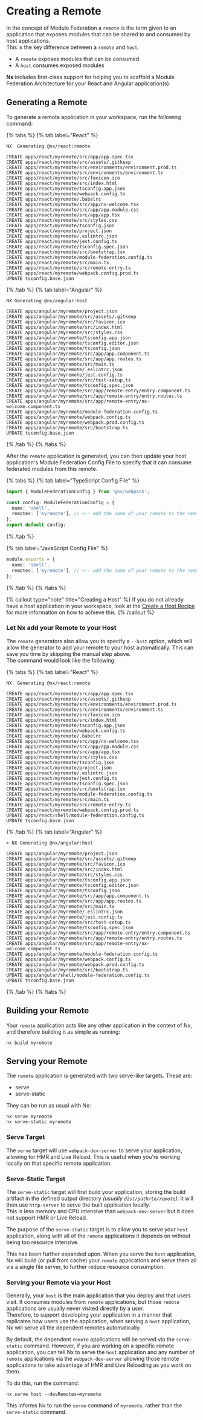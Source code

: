 # Creating a Remote

In the concept of Module Federation a `remote` is the term given to an application that exposes modules that can be
shared to and consumed by host applications.  
This is the key difference between a `remote` and `host`.

- A `remote` exposes modules that can be consumed
- A `host` consumes exposed modules

**Nx** includes first-class support for helping you to scaffold a Module Federation Architecture for your React and
Angular application(s).

## Generating a Remote

To generate a remote application in your workspace, run the following command:

{% tabs %}
{% tab label="React" %}

```{% command="nx g @nx/react:remote apps/react/myremote" %}
NX  Generating @nx/react:remote

CREATE apps/react/myremote/src/app/app.spec.tsx
CREATE apps/react/myremote/src/assets/.gitkeep
CREATE apps/react/myremote/src/environments/environment.prod.ts
CREATE apps/react/myremote/src/environments/environment.ts
CREATE apps/react/myremote/src/favicon.ico
CREATE apps/react/myremote/src/index.html
CREATE apps/react/myremote/tsconfig.app.json
CREATE apps/react/myremote/webpack.config.ts
CREATE apps/react/myremote/.babelrc
CREATE apps/react/myremote/src/app/nx-welcome.tsx
CREATE apps/react/myremote/src/app/app.module.css
CREATE apps/react/myremote/src/app/app.tsx
CREATE apps/react/myremote/src/styles.css
CREATE apps/react/myremote/tsconfig.json
CREATE apps/react/myremote/project.json
CREATE apps/react/myremote/.eslintrc.json
CREATE apps/react/myremote/jest.config.ts
CREATE apps/react/myremote/tsconfig.spec.json
CREATE apps/react/myremote/src/bootstrap.tsx
CREATE apps/react/myremote/module-federation.config.ts
CREATE apps/react/myremote/src/main.ts
CREATE apps/react/myremote/src/remote-entry.ts
CREATE apps/react/myremote/webpack.config.prod.ts
UPDATE tsconfig.base.json
```

{% /tab %}
{% tab label="Angular" %}

```{% command="nx g @nx/angular:remote apps/angular/myremote" %}
NX Generating @nx/angular:host

CREATE apps/angular/myremote/project.json
CREATE apps/angular/myremote/src/assets/.gitkeep
CREATE apps/angular/myremote/src/favicon.ico
CREATE apps/angular/myremote/src/index.html
CREATE apps/angular/myremote/src/styles.css
CREATE apps/angular/myremote/tsconfig.app.json
CREATE apps/angular/myremote/tsconfig.editor.json
CREATE apps/angular/myremote/tsconfig.json
CREATE apps/angular/myremote/src/app/app.component.ts
CREATE apps/angular/myremote/src/app/app.routes.ts
CREATE apps/angular/myremote/src/main.ts
CREATE apps/angular/myremote/.eslintrc.json
CREATE apps/angular/myremote/jest.config.ts
CREATE apps/angular/myremote/src/test-setup.ts
CREATE apps/angular/myremote/tsconfig.spec.json
CREATE apps/angular/myremote/src/app/remote-entry/entry.component.ts
CREATE apps/angular/myremote/src/app/remote-entry/entry.routes.ts
CREATE apps/angular/myremote/src/app/remote-entry/nx-welcome.component.ts
CREATE apps/angular/myremote/module-federation.config.ts
CREATE apps/angular/myremote/webpack.config.ts
CREATE apps/angular/myremote/webpack.prod.config.ts
CREATE apps/angular/myremote/src/bootstrap.ts
UPDATE tsconfig.base.json
```

{% /tab %}
{% /tabs %}

After the `remote` application is generated, you can then update your host application's Module Federation Config File
to specify that it can consume federated modules from this remote.

{% tabs %}
{% tab label="TypeScript Config File" %}

```typescript {% fileName="apps/react/shell/module-federation.config.ts" %}
import { ModuleFederationConfig } from '@nx/webpack';

const config: ModuleFederationConfig = {
  name: 'shell',
  remotes: ['myremote'], // <-- add the name of your remote to the remotes array
};
export default config;
```

{% /tab %}

{% tab label="JavaScript Config File" %}

```typescript {% fileName="apps/react/shell/module-federation.config.js" %}
module.exports = {
  name: 'shell',
  remotes: ['myremote'], // <-- add the name of your remote to the remotes array
};
```

{% /tab %}
{% /tabs %}

{% callout type="note" title="Creating a Host" %}
If you do not already have a host application in your workspace, look at
the [Create a Host Recipe](/recipes/module-federation/create-a-host) for more information on how to achieve
this.
{% /callout %}

### Let Nx add your Remote to your Host

The `remote` generators also allow you to specify a `--host` option, which will allow the generator to add your remote
to your host automatically. This can save you time by skipping the manual step above.  
The command would look like the following:

{% tabs %}
{% tab label="React" %}

```{% command="nx g @nx/react:remote apps/react/myremote --host=shell" %}
NX  Generating @nx/react:remote

CREATE apps/react/myremote/src/app/app.spec.tsx
CREATE apps/react/myremote/src/assets/.gitkeep
CREATE apps/react/myremote/src/environments/environment.prod.ts
CREATE apps/react/myremote/src/environments/environment.ts
CREATE apps/react/myremote/src/favicon.ico
CREATE apps/react/myremote/src/index.html
CREATE apps/react/myremote/tsconfig.app.json
CREATE apps/react/myremote/webpack.config.ts
CREATE apps/react/myremote/.babelrc
CREATE apps/react/myremote/src/app/nx-welcome.tsx
CREATE apps/react/myremote/src/app/app.module.css
CREATE apps/react/myremote/src/app/app.tsx
CREATE apps/react/myremote/src/styles.css
CREATE apps/react/myremote/tsconfig.json
CREATE apps/react/myremote/project.json
CREATE apps/react/myremote/.eslintrc.json
CREATE apps/react/myremote/jest.config.ts
CREATE apps/react/myremote/tsconfig.spec.json
CREATE apps/react/myremote/src/bootstrap.tsx
CREATE apps/react/myremote/module-federation.config.ts
CREATE apps/react/myremote/src/main.ts
CREATE apps/react/myremote/src/remote-entry.ts
CREATE apps/react/myremote/webpack.config.prod.ts
UPDATE apps/react/shell/module-federation.config.ts
UPDATE tsconfig.base.json
```

{% /tab %}
{% tab label="Angular" %}

```{% command="nx g @nx/angular:remote apps/angular/myremote --host=shell" %}
> NX Generating @nx/angular:host

CREATE apps/angular/myremote/project.json
CREATE apps/angular/myremote/src/assets/.gitkeep
CREATE apps/angular/myremote/src/favicon.ico
CREATE apps/angular/myremote/src/index.html
CREATE apps/angular/myremote/src/styles.css
CREATE apps/angular/myremote/tsconfig.app.json
CREATE apps/angular/myremote/tsconfig.editor.json
CREATE apps/angular/myremote/tsconfig.json
CREATE apps/angular/myremote/src/app/app.component.ts
CREATE apps/angular/myremote/src/app/app.routes.ts
CREATE apps/angular/myremote/src/main.ts
CREATE apps/angular/myremote/.eslintrc.json
CREATE apps/angular/myremote/jest.config.ts
CREATE apps/angular/myremote/src/test-setup.ts
CREATE apps/angular/myremote/tsconfig.spec.json
CREATE apps/angular/myremote/src/app/remote-entry/entry.component.ts
CREATE apps/angular/myremote/src/app/remote-entry/entry.routes.ts
CREATE apps/angular/myremote/src/app/remote-entry/nx-welcome.component.ts
CREATE apps/angular/myremote/module-federation.config.ts
CREATE apps/angular/myremote/webpack.config.ts
CREATE apps/angular/myremote/webpack.prod.config.ts
CREATE apps/angular/myremote/src/bootstrap.ts
UPDATE apps/angular/shell/module-federation.config.ts
UPDATE tsconfig.base.json
```

{% /tab %}
{% /tabs %}

## Building your Remote

Your `remote` application acts like any other application in the context of Nx, and therefore building it as simple as
running:

```shell
nx build myremote
```

## Serving your Remote

The `remote` application is generated with two serve-like targets. These are:

- serve
- serve-static

They can be run as usual with Nx:

```shell
nx serve myremote
nx serve-static myremote
```

### Serve Target

The `serve` target will use `webpack-dev-server` to serve your application, allowing for HMR and Live Reload. This is
useful when you're working locally on that specific remote application.

### Serve-Static Target

The `serve-static` target will first build your application, storing the build artifact in the defined output directory
_(usually `dist/path/to/remote`)_. It will then use `http-server` to serve the built application locally.  
This is less memory and CPU intensive than `webpack-dev-server` but it does not support HMR or Live Reload.

The purpose of the `serve-static` target is to allow you to serve your `host` application, along with all of
the `remote` applications it depends on without being too resource intensive.

This has been further expanded upon. When you serve the `host` application, Nx will build (or pull from cache) your
`remote` applications and serve them all via a single file server, to further reduce resource consumption.

### Serving your Remote via your Host

Generally, your `host` is the main application that you deploy and that users visit. It consumes modules from `remote`
applications, but those `remote` applications are usually never visited directly by a user.  
Therefore, to support developing your application in a manner that replicates how users use the application, when
serving a `host` application, Nx will serve all the dependent remotes automatically.

By default, the dependent `remote` applications will be served via the `serve-static` command. However, if you are
working on a specific remote application, you can tell Nx to serve the `host` application and any number of `remote`
applications via the `webpack-dev-server` allowing those remote applications to take advantage of HMR and Live Reloading
as you work on them.

To do this, run the command:

```shell
nx serve host --devRemotes=myremote
```

This informs Nx to run the `serve` command of `myremote`, rather than the `serve-static` command.
